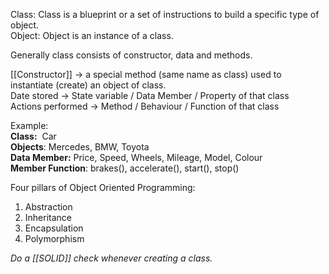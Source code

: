 Class: Class is a blueprint or a set of instructions to build a specific type of object.  
Object: Object is an instance of a class.  

Generally class consists of constructor, data and methods.

[[Constructor]] -> a special method (same name as class) used to instantiate (create) an object of class.  
Date stored -> State variable / Data Member / Property of that class  
Actions performed  -> Method / Behaviour / Function of that class

Example:  
**Class:**  Car  
**Objects**: Mercedes, BMW, Toyota  
**Data Member:** Price, Speed, Wheels, Mileage, Model, Colour  
**Member Function**: brakes(), accelerate(), start(), stop()

Four pillars of Object Oriented Programming:
1. Abstraction
2. Inheritance
3. Encapsulation
4. Polymorphism


*Do a [[SOLID]] check whenever creating a class.*
